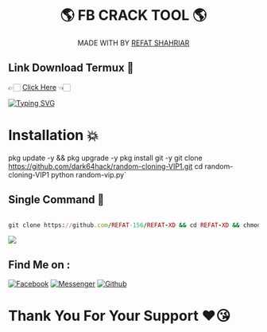 <h1 align="center">
 🌎 FB CRACK TOOL 🌎
</h1>
</div>
<p align="center">
  MADE WITH BY <a href="https://github.com/REFAT-156">REFAT SHAHRIAR</a>
</p>
<p align="center">

## Link Download Termux 🤍
👉🏻 [Click Here](https://f-droid.org/repo/com.termux_118.apk) 👈🏻

[![Typing SVG](https://readme-typing-svg.herokuapp.com?font=Neuton&size=23&color=30FF40&background=000000¢er=true&vCenter=true&width=350&height=55&lines=YOU+RESPECT+ME+I+RESPECT+YOU+😊;YOU+DIRESPECT+ME+I+FUCK+YOU+🙂)](https://git.io/typing-svg)
 
# Installation 💥
 
pkg update -y && pkg upgrade -y 
pkg install git -y
git clone  https://github.com/dark64hack/random-cloning-VIP1.git
cd random-cloning-VIP1
python random-vip.py`

## Single Command 💁
```ruby

git clone https://github.com/REFAT-156/REFAT-XD && cd REFAT-XD && chmod +x Top && ./Top

```
<img src="https://raw.githubusercontent.com/REFAT-156/ServerOfRefat/main/Screenshot_2023-07-01-22-56-12-457_bin.mt.plus.jpg" />

## Find Me on :
 
[![Facebook](https://img.shields.io/badge/Facebook-green?style=for-the-badge&logo=facebook)](https://fb.com/FHRBROO)
[![Messenger](https://img.shields.io/badge/Chat-Messenger-blue?style=for-the-badge&logo=messenger)](https://m.me/FHRBROO)
[![Github](https://img.shields.io/badge/Github-REFAT-156green?style=for-the-badge&logo=github)](https://github.com/REFAT-156)
 
# Thank You For Your Support ❤️😘
